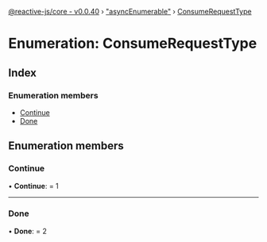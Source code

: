 [@reactive-js/core - v0.0.40](../README.md) › ["asyncEnumerable"](../modules/_asyncenumerable_.md) › [ConsumeRequestType](_asyncenumerable_.consumerequesttype.md)

# Enumeration: ConsumeRequestType

## Index

### Enumeration members

* [Continue](_asyncenumerable_.consumerequesttype.md#continue)
* [Done](_asyncenumerable_.consumerequesttype.md#done)

## Enumeration members

###  Continue

• **Continue**: = 1

___

###  Done

• **Done**: = 2

